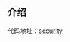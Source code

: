 ## 介绍

代码地址：[security](https://gitcode.net/weixin_38331049/koala_project/-/tree/master/spring-security-sample)

